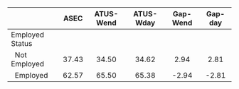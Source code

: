 
|                      |         ASEC |    ATUS-Wend |    ATUS-Wday |     Gap-Wend |      Gap-day |
| -------------------- | :----------: | :----------: | :----------: | :----------: | :----------: |
| Employed Status      |              |              |              |              |              |
| &nbsp;&nbsp;Not Employed |        37.43 |        34.50 |        34.62 |         2.94 |         2.81 |
| &nbsp;&nbsp;Employed |        62.57 |        65.50 |        65.38 |        -2.94 |        -2.81 |

